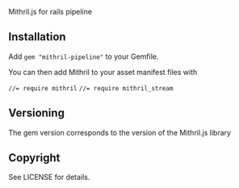Mithril.js for rails pipeline

## Installation

Add `gem "mithril-pipeline"` to your Gemfile.

You can then add Mithril to your asset manifest files with 

`//= require mithril`
`//= require mithril_stream`

## Versioning

The gem version corresponds to the version of the Mithril.js library

## Copyright

See LICENSE for details.
